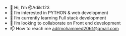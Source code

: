 - 👋 Hi, I’m @Adils123
- 👀 I’m interested in PYTHON & web development
- 🌱 I’m currently learning Full stack development
- 💞️ I’m looking to collaborate on Front end development
- 📫 How to reach me adilmohammed2061@gmail.com

<!---
Adils123/Adils123 is a ✨ special ✨ repository because its `README.md` (this file) appears on your GitHub profile.
You can click the Preview link to take a look at your changes.
--->
